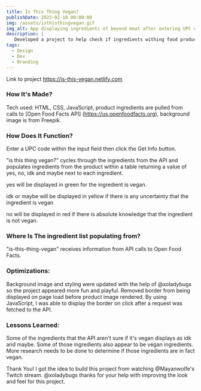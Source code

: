 ```yaml
---
title: Is This Thing Vegan?
publishDate: 2023-02-10 00:00:00
img: /assets/isthisthingvegan.gif
img_alt: App displaying ingredients of beyond meat after entering UPC code.
description: |
   Developed a project to help check if ingredients withing food products are actually vegan.
tags:
  - Design
  - Dev
  - Branding
---
```


Link to project https://is-this-vegan.netlify.com

### **How It's Made?**

Tech used: HTML, CSS, JavaScript, product ingredients are pulled from calls to [Open Food Facts API] (https://us.openfoodfacts.org), background image is from Freepik.

### **How Does It Function?**

Enter a UPC code within the input field then click the Get Info button.

"is this thing vegan?" cycles through the ingredients from the API and populates ingredients from the product within a table returning a value of yes, no, idk and maybe next to each ingredient.

yes will be displayed in green for the ingredient is vegan.

idk or maybe will be displayed in yellow if there is any uncertainty that the ingredient is vegan

no will be displayed in red if there is absolute knowledge that the ingredient is not vegan.

### **Where Is The ingredient list populating from?**

"is-this-thing-vegan" receives information from API calls to Open Food Facts.

### **Optimizations:**
 Background image and styling were updated with the help of @xoladybugs so the project appeared more fun and playful. Removed border from being displayed on page load before product image rendered. By using JavaScript, I was able to display the border on click after a request was fetched to the API.

### **Lessons Learned:**

 Some of the ingredients that the API aren't sure if it's vegan displays as idk and maybe. Some of those ingredients also appear to be vegan ingredients. More research needs to be done to determine if those ingredients are in fact vegan.

Thank You! I got the idea to build this project from watching @Mayanwolfe's Twitch stream. @xoladybugs thanks for your help with improving the look and feel for this project.